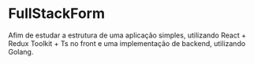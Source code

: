 # FullStackForm
Afim de estudar a estrutura de uma aplicação simples, utilizando React + Redux Toolkit + Ts no front e uma implementação de backend, utilizando Golang.
